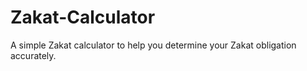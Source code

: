 # Zakat-Calculator
A simple Zakat calculator to help you determine your Zakat obligation accurately.
